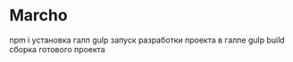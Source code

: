# Marcho
npm i установка галп
gulp запуск разработки проекта в галпе
gulp build сборка готового проекта